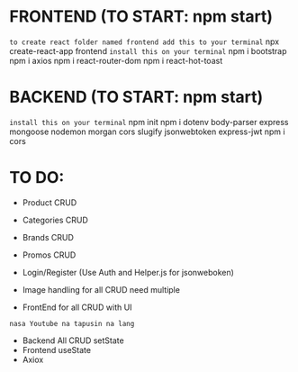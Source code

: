 # FRONTEND (TO START: npm start)
`to create react folder named frontend add this to your terminal`
npx create-react-app frontend
`install this on your terminal`
npm i bootstrap
npm i axios
npm i react-router-dom
npm i react-hot-toast


# BACKEND (TO START: npm start)
`install this on your terminal`
npm init
npm i dotenv body-parser express mongoose nodemon morgan cors slugify jsonwebtoken express-jwt
npm i cors

# TO DO:
- Product CRUD
- Categories CRUD
- Brands CRUD
- Promos CRUD

- Login/Register (Use Auth and Helper.js for jsonweboken)
- Image handling for all CRUD need multiple
- FrontEnd for all CRUD with UI

`nasa Youtube na tapusin na lang`
- Backend All CRUD setState
- Frontend useState
- Axiox